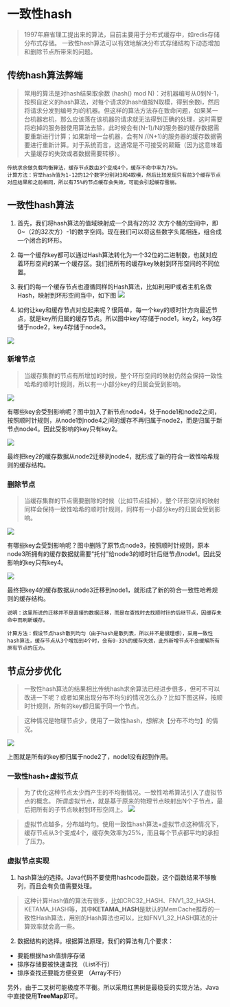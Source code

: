 
# 一致性hash

> 1997年麻省理工提出来的算法，目前主要用于分布式缓存中，如redis存储分布式存储。
一致性hash算法可以有效地解决分布式存储结构下动态增加和删除节点所带来的问题。



## 传统hash算法弊端
> 常用的算法是对hash结果取余数 (hash() mod N)：对机器编号从0到N-1，按照自定义的hash算法，对每个请求的hash值按N取模，得到余数i，然后将请求分发到编号为i的机器。但这样的算法方法存在致命问题，如果某一台机器宕机，那么应该落在该机器的请求就无法得到正确的处理，这时需要将宕掉的服务器使用算法去除，此时候会有(N-1)/N的服务器的缓存数据需要重新进行计算；如果新增一台机器，会有N /(N+1)的服务器的缓存数据需要进行重新计算。对于系统而言，这通常是不可接受的颠簸（因为这意味着大量缓存的失效或者数据需要转移）。

```
传统求余做负载均衡算法，缓存节点数由3个变成4个，缓存不命中率为75%。
计算方法：穷举hash值为1-12的12个数字分别对3和4取模，然后比较发现只有前3个缓存节点对应结果和之前相同，所以有75%的节点缓存会失效，可能会引起缓存雪崩。
```

## 一致性hash算法

1. 首先，我们将hash算法的值域映射成一个具有2的32 次方个桶的空间中，即0~（2的32次方）-1的数字空间。现在我们可以将这些数字头尾相连，组合成一个闭合的环形。
2. 每一个缓存key都可以通过Hash算法转化为一个32位的二进制数，也就对应着环形空间的某一个缓存区。我们把所有的缓存key映射到环形空间的不同位置。
3. 我们的每一个缓存节点也遵循同样的Hash算法，比如利用IP或者主机名做Hash，映射到环形空间当中，如下图
![](https://gitee.com/coderwing/blog-images/raw/master/算法/一致性hash.md/5808248120944.png)

4. 如何让key和缓存节点对应起来呢？很简单，每一个key的顺时针方向最近节点，就是key所归属的缓存节点。所以图中key1存储于node1，key2，key3存储于node2，key4存储于node3。

![](https://gitee.com/coderwing/blog-images/raw/master/算法/一致性hash.md/3801852139370.png)

### 新增节点
> 当缓存集群的节点有所增加的时候，整个环形空间的映射仍然会保持一致性哈希的顺时针规则，所以有一小部分key的归属会受到影响。

![](https://gitee.com/coderwing/blog-images/raw/master/算法/一致性hash.md/2252954127237.png)

有哪些key会受到影响呢？图中加入了新节点node4，处于node1和node2之间，按照顺时针规则，从node1到node4之间的缓存不再归属于node2，而是归属于新节点node4。因此受影响的key只有key2。

![](https://gitee.com/coderwing/blog-images/raw/master/算法/一致性hash.md/5730558147403.png)

最终把key2的缓存数据从node2迁移到node4，就形成了新的符合一致性哈希规则的缓存结构。

### 删除节点

> 当缓存集群的节点需要删除的时候（比如节点挂掉），整个环形空间的映射同样会保持一致性哈希的顺时针规则，同样有一小部分key的归属会受到影响。

![](https://gitee.com/coderwing/blog-images/raw/master/算法/一致性hash.md/3316002150072.png)

有哪些key会受到影响呢？图中删除了原节点node3，按照顺时针规则，原本node3所拥有的缓存数据就需要“托付”给node3的顺时针后继节点node1。因此受影响的key只有key4。

![](https://gitee.com/coderwing/blog-images/raw/master/算法/一致性hash.md/5340902146627.png)

最终把key4的缓存数据从node3迁移到node1，就形成了新的符合一致性哈希规则的缓存结构。

```
说明：这里所说的迁移并不是直接的数据迁移，而是在查找时去找顺时针的后继节点，因缓存未命中而刷新缓存。
```

```
计算方法：假设节点hash散列均匀（由于hash是散列表，所以并不是很理想），采用一致性hash算法，缓存节点从3个增加到4个时，会有0-33%的缓存失效，此外新增节点不会缓解所有原有节点的压力。
```

## 节点分步优化
> 一致性hash算法的结果相比传统hash求余算法已经进步很多，但可不可以改进一下呢？或者如果出现分布不均匀的情况怎么办？比如下图这样，按顺时针规则，所有的key都归属于同一个节点。

> 这种情况是物理节点少，使用了一致性hash，想解决【分布不均匀】的情况。

![](https://gitee.com/coderwing/blog-images/raw/master/算法/一致性hash.md/2360806142381.png)

上图就是所有的key都归属于node2了，node1没有起到作用。


### 一致性hash+虚拟节点

> 为了优化这种节点太少而产生的不均衡情况。一致性哈希算法引入了虚拟节点的概念。
所谓虚拟节点，就是基于原来的物理节点映射出N个子节点，最后把所有的子节点映射到环形空间上。
![](https://gitee.com/coderwing/blog-images/raw/master/算法/一致性hash.md/1390026160261.png)


> 虚拟节点越多，分布越均匀。使用一致性hash算法+虚拟节点这种情况下，缓存节点从3个变成4个，缓存失效率为25%，而且每个节点都平均的承担了压力。

### 虚拟节点实现

1. hash算法的选择。Java代码不要使用hashcode函数，这个函数结果不够散列，而且会有负值需要处理。
> 这种计算Hash值的算法有很多，比如CRC32_HASH、FNV1_32_HASH、KETAMA_HASH等，其中**KETAMA_HASH**是默认的MemCache推荐的一致性Hash算法，用别的Hash算法也可以，比如FNV1_32_HASH算法的计算效率就会高一些。
2. 数据结构的选择。根据算法原理，我们的算法有几个要求：
* 要能根据hash值排序存储
* 排序存储要被快速查找 （List不行）
* 排序查找还要能方便变更 （Array不行）

另外，由于二叉树可能极度不平衡。所以采用红黑树是最稳妥的实现方法。Java中直接使用**TreeMap**即可。


